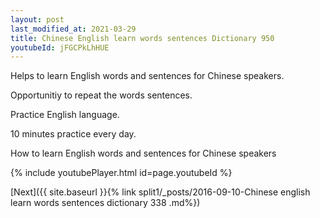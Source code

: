 ```yaml
---
layout: post
last_modified_at: 2021-03-29
title: Chinese English learn words sentences Dictionary 950 
youtubeId: jFGCPkLhHUE
---
```

 
 
Helps to learn English words and sentences for Chinese speakers.

Opportunitiy to repeat the words sentences. 

Practice English language. 
 
10 minutes practice every day. 
 
How to learn English words and sentences for Chinese speakers 
 
{% include youtubePlayer.html id=page.youtubeId %}
 
 
[Next]({{ site.baseurl }}{% link  split1/_posts/2016-09-10-Chinese english learn words sentences dictionary 338 .md%})
 
